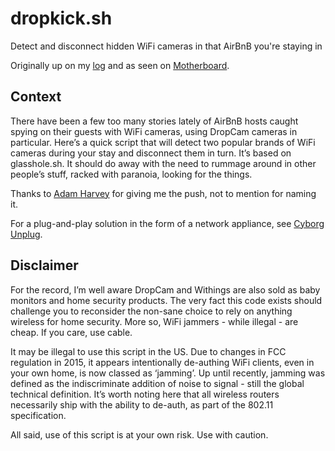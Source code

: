 # dropkick.sh
Detect and disconnect hidden WiFi cameras in that AirBnB you're staying in

Originally up on my [log](https://julianoliver.com/output/log_2015-12-18_14-39) and
as seen on
[Motherboard](http://motherboard.vice.com/read/kill-your-airbnbs-hidden-wifi-cameras-with-this-script).

Context
-------

There have been a few too many stories lately of AirBnB hosts caught spying on
their guests with WiFi cameras, using DropCam cameras in particular. Here’s a
quick script that will detect two popular brands of WiFi cameras during your
stay and disconnect them in turn. It’s based on glasshole.sh. It should do away
with the need to rummage around in other people’s stuff, racked with paranoia,
looking for the things.

Thanks to [Adam Harvey](http://ahprojects.com) for giving me the push, not to mention for naming it.

For a plug-and-play solution in the form of a network appliance, see
[Cyborg Unplug](https://plugunplug.net).

Disclaimer
---------

For the record, I’m well aware DropCam and Withings are also sold as baby
monitors and home security products. The very fact this code exists should
challenge you to reconsider the non-sane choice to rely on anything wireless for
home security. More so, WiFi jammers - while illegal - are cheap. If you care,
use cable.

It may be illegal to use this script in the US. Due to changes in FCC regulation
in 2015, it appears intentionally de-authing WiFi clients, even in your own
home, is now classed as ‘jamming’. Up until recently, jamming was defined as the
indiscriminate addition of noise to signal - still the global technical
definition. It’s worth noting here that all wireless routers necessarily ship
with the ability to de-auth, as part of the 802.11 specification.

All said, use of this script is at your own risk. Use with caution.
 
    
